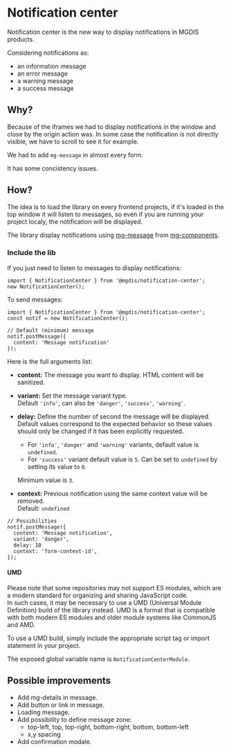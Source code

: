 # Notification center

Notification center is the new way to display notifications in MGDIS products.

Considering notifications as:

- an information message
- an error message
- a warning message
- a success message

## Why?

Because of the iframes we had to display notifications in the window and close by the origin action was. In some case the notification is not directly visible, we have to scroll to see it for example.

We had to add `mg-message` in almost every form.

It has some concistency issues.

## How?

The idea is to load the library on every frontend projects, if it's loaded in the top window it will listen to messages, so even if you are running your project localy, the notification will be displayed.

The library display notifications using [mg-message](http://core.pages.mgdis.fr/core-ui/core-ui/?path=/docs/molecules-mg-message--mg-c-message) from [mg-components](http://core.pages.mgdis.fr/core-ui/core-ui/).

### Include the lib

If you just need to listen to messages to display notifications:

```TS
import { NotificationCenter } from '@mgdis/notification-center';
new NotificationCenter();
```

To send messages:

```TS
import { NotificationCenter } from '@mgdis/notification-center';
const notif = new NotificationCenter();

// Default (minimum) message
notif.postMessage({
  content: 'Message notification'
});
```

Here is the full arguments list:

- **content:** The message you want to display. HTML content will be sanitized.
- **variant:** Set the message variant type.  
  Default `'info'`, can also be `'danger'`, `'success'`, `'warning'`.
- **delay:** Define the number of second the message will be displayed.  
   Default values correspond to the expected behavior so these values should only be changed if it has been explicitly requested.

  - For `'info'`, `'danger'` and `'warning'` variants, default value is `undefined`.
  - For `'success'` variant default value is `5`. Can be set to `undefined` by setting its value to `0`.

  Minimum value is `3`.

- **context:** Previous notification using the same context value will be removed.  
  Default: `undefined`

```TS
// Possibilities
notif.postMessage({
  content: 'Message notification',
  variant: 'danger',
  delay: 10
  context: 'form-context-id',
});
```

#### UMD

Please note that some repositories may not support ES modules, which are a modern standard for organizing and sharing JavaScript code.  
In such cases, it may be necessary to use a UMD (Universal Module Definition) build of the library instead. UMD is a format that is compatible with both modern ES modules and older module systems like CommonJS and AMD.

To use a UMD build, simply include the appropriate script tag or import statement in your project.

The exposed global variable name is `NotificationCenterModule`.

## Possible improvements

- Add mg-details in message.
- Add button or link in message.
- Loading message.
- Add possibility to define message zone:
  - top-left, top, top-right, bottom-right, bottom, bottom-left
  - x,y spacing
- Add confirmation modale.
